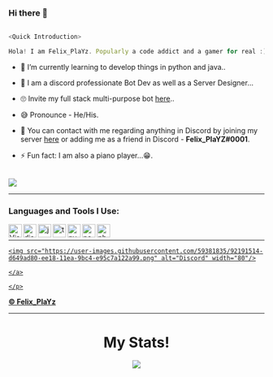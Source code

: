 ### Hi there 👋

<!--
**gtagamermods/gtagamermods** is a ✨ _special_ ✨ repository because its `README.md` (this file) appears on your GitHub profile.

Here are some ideas to get you started:

- 🔭 I’m currently working on ...
- 🌱 I’m currently learning ...
- 👯 I’m looking to collaborate on ...
- 🤔 I’m looking for help with ...
- 💬 Ask me about ...
- 📫 How to reach me: ...
- 😄 Pronouns: ...
- ⚡ Fun fact: ...
-->
```js

<Quick Introduction>

Hola! I am Felix_PlaYz. Popularly a code addict and a gamer for real :).

```

- 🌱 I’m currently learning to develop things in python and java..

- 💎 I am a discord professionate Bot Dev as well as a Server Designer...

- 🙄 Invite my full stack multi-purpose bot [here](https://discord.com/oauth2/authorize?client_id=768124152032788480&permissions=8&scope=bot)..

- 😅 Pronounce - He/His.

- 👋 You can contact with me regarding anything in Discord by joining my server [here](https://discord.gg/HMEKZdEExZ) or adding me as a friend in Discord - **Felix_PlaYZ#0001**.

- ⚡ Fun fact: I am also a piano player...😁.

<br />

<img src="https://github-readme-stats.vercel.app/api?username=gtagamermods&&show_icons=true&title_color=ffffff&icon_color=bb2acf&text_color=daf7dc&bg_color=151515">

---

### Languages and Tools I Use:

<img align="left" alt="Visual Studio Code" width="26px" src="https://i.imgur.com/LwSdAlE.png" />

<img align="left" alt="discord.js" width="26px" src="https://i.imgur.com/SI1DZf3.png" />

<img align="left" alt="js" width="26px" src="https://i.imgur.com/3u1wzwE.png" />

<img align="left" alt="ts" width="26px" src="https://i.imgur.com/vSgFULR.png" />

<img align="left" alt="py" width="26px" src="https://i.imgur.com/4pIzF9V.png" />

<img align="left" alt="node.js" width="26px" src="https://i.imgur.com/tYLFZBh.png" /> 

<img align="left" alt="photoshop" width="26px" src="https://i.imgur.com/OC1RcS5.jpg" /> <br />

---

<p align="center">

<a href="https://discord.gg/HMEKZdEExZ">

    <img src="https://user-images.githubusercontent.com/59381835/92191514-d649ad80-ee18-11ea-9bc4-e95c7a122a99.png" alt="Discord" width="80"/>

    </a>

    </p>

  

  **© [Felix_PlaYz](https://github.com/gtagamermods)**

---

<h1 align='center'>My Stats!</h1>

<div align ="center">

<img src="https://metrics.lecoq.io/gtagamermods?base.repositories=0&languages=1&isocalendar=1&followup=1">

</div>
